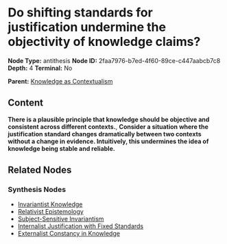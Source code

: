 # Do shifting standards for justification undermine the objectivity of knowledge claims?

**Node Type:** antithesis
**Node ID:** 2faa7976-b7ed-4f60-89ce-c447aabcb7c8
**Depth:** 4
**Terminal:** No

**Parent:** [Knowledge as Contextualism](knowledge-as-contextualism-synthesis-8789bac4-6814-45a9-a09a-a4c33f0e3f25.md)

## Content

**There is a plausible principle that knowledge should be objective and consistent across different contexts.**, **Consider a situation where the justification standard changes dramatically between two contexts without a change in evidence. Intuitively, this undermines the idea of knowledge being stable and reliable.**

## Related Nodes

### Synthesis Nodes

- [Invariantist Knowledge](invariantist-knowledge-synthesis-97ef3c97-17d1-47dc-81ef-859b31d5439b.md)
- [Relativist Epistemology](relativist-epistemology-synthesis-1d9918e2-26a5-43ea-bd72-7e006a3d0045.md)
- [Subject-Sensitive Invariantism](subject-sensitive-invariantism-synthesis-74110431-eb51-464d-8749-641bcab4126b.md)
- [Internalist Justification with Fixed Standards](internalist-justification-with-fixed-standards-synthesis-5c475541-3cf5-4f4a-b8d7-a12f923fddca.md)
- [Externalist Constancy in Knowledge](externalist-constancy-in-knowledge-synthesis-0e96bcd8-8889-49a0-bcff-cff798e34bee.md)
